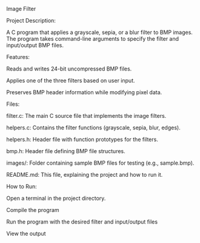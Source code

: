 Image Filter 

Project Description:

A C program that applies a grayscale, sepia, or a blur filter to BMP images. The program takes command-line arguments to specify the filter and input/output BMP files. 

Features:

Reads and writes 24-bit uncompressed BMP files.

Applies one of the three filters based on user input.

Preserves BMP header information while modifying pixel data.

Files:

filter.c: The main C source file that implements the image filters.

helpers.c: Contains the filter functions (grayscale, sepia, blur, edges).

helpers.h: Header file with function prototypes for the filters.

bmp.h: Header file defining BMP file structures.

images/: Folder containing sample BMP files for testing (e.g., sample.bmp).

README.md: This file, explaining the project and how to run it.

How to Run:

Open a terminal in the project directory.

Compile the program

Run the program with the desired filter and input/output files

View the output


